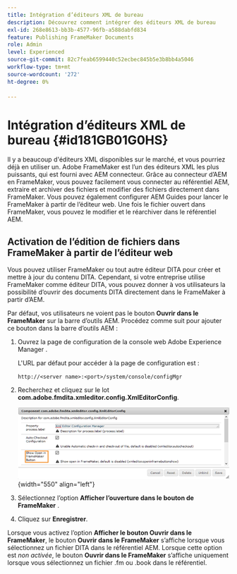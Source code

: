 ```yaml
---
title: Intégration d’éditeurs XML de bureau
description: Découvrez comment intégrer des éditeurs XML de bureau
exl-id: 268e8613-bb3b-4577-96fb-a588dabfd834
feature: Publishing FrameMaker Documents
role: Admin
level: Experienced
source-git-commit: 82c7feab6599440c52ecbec845b5e3b8bb4a5046
workflow-type: tm+mt
source-wordcount: '272'
ht-degree: 0%

---
```


# Intégration d’éditeurs XML de bureau {#id181GB01G0HS}

Il y a beaucoup d&#39;éditeurs XML disponibles sur le marché, et vous pourriez déjà en utiliser un. Adobe FrameMaker est l’un des éditeurs XML les plus puissants, qui est fourni avec AEM connecteur. Grâce au connecteur d’AEM en FrameMaker, vous pouvez facilement vous connecter au référentiel AEM, extraire et archiver des fichiers et modifier des fichiers directement dans FrameMaker. Vous pouvez également configurer AEM Guides pour lancer le FrameMaker à partir de l’éditeur web. Une fois le fichier ouvert dans FrameMaker, vous pouvez le modifier et le réarchiver dans le référentiel AEM.

## Activation de l’édition de fichiers dans FrameMaker à partir de l’éditeur web

Vous pouvez utiliser FrameMaker ou tout autre éditeur DITA pour créer et mettre à jour du contenu DITA. Cependant, si votre entreprise utilise FrameMaker comme éditeur DITA, vous pouvez donner à vos utilisateurs la possibilité d’ouvrir des documents DITA directement dans le FrameMaker à partir d’AEM.

Par défaut, vos utilisateurs ne voient pas le bouton **Ouvrir dans le FrameMaker** sur la barre d’outils AEM. Procédez comme suit pour ajouter ce bouton dans la barre d’outils AEM :

1. Ouvrez la page de configuration de la console web Adobe Experience Manager .

   L&#39;URL par défaut pour accéder à la page de configuration est :

   ```http
   http://<server name>:<port>/system/console/configMgr
   ```

1. Recherchez et cliquez sur le lot **com.adobe.fmdita.xmleditor.config.XmlEditorConfig**.

   ![](assets/open-in-fm-toolbar.png){width="550" align="left"}

1. Sélectionnez l’option **Afficher l’ouverture dans le bouton de FrameMaker** .

1. Cliquez sur **Enregistrer**.


Lorsque vous activez l’option **Afficher le bouton Ouvrir dans le FrameMaker**, le bouton **Ouvrir dans le FrameMaker** s’affiche lorsque vous sélectionnez un fichier DITA dans le référentiel AEM. Lorsque cette option est *non activée*, le bouton **Ouvrir dans le FrameMaker** s’affiche uniquement lorsque vous sélectionnez un fichier .fm ou .book dans le référentiel.
